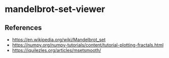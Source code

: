# mandelbrot-set-viewer
## References
- https://en.wikipedia.org/wiki/Mandelbrot_set
- https://numpy.org/numpy-tutorials/content/tutorial-plotting-fractals.html
- https://iquilezles.org/articles/msetsmooth/
